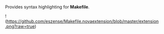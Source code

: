 Provides syntax highlighting for **Makefile**.

!(https://github.com/eszense/Makefile.novaextension/blob/master/extension.png?raw=true)
